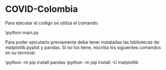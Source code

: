# COVID-Colombia

Para ejecutar el codigo se utiliza el comando:

\python main.py

Para poder ejecutarlo previamente debe tener instaladas las bibliotecas de: matplotlib.pyplot y pandas. Si no los tiene, escriba los siguientes comandos en su terminal:

\python -m pip install pandas
\python -m pip install -U matplotlib

